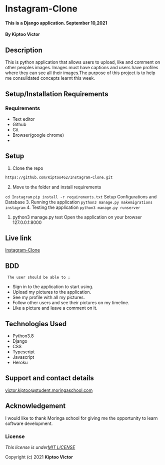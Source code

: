 # Instagram-Clone
####  This is a Django application.  September 10,2021
#### By **Kiptoo Victor**

## Description
This is python application that allows users to upload, like and comment on other peoples images. Images must have captions and users have profiles where they can see all their images.The purpose of this project is to help me consulidated concepts learnt this week.

 
## Setup/Installation Requirements
### Requirements
* Text editor
* Github
* Git
* Browser(google chrome)
* 
## Setup
1. Clone the repo
```sh 
https://github.com/Kiptoo462/Instagram-Clone.git
  ```

2. Move to the folder and install requirements

``cd Instagram``
``pip install -r requirements.txt``
Setup Configurations and Database
3. Running the application
 ``python3 manage.py makemigrations instagram``
4. Testing the application
``python3 manage.py runserver``
1.  python3 manage.py test
Open the application on your browser 127.0.0.1:8000


## Live link
[Instagram-Clone](https://instagram01k.herokuapp.com/)

## BDD
     The user should be able to ;
  + Sign in to the application to start using.
  + Upload my pictures to the application.
  + See my profile with all my pictures.
  + Follow other users and see their pictures on my timeline.
  + Like a picture and leave a comment on it.

## Technologies Used
  * Python3.8
  * Django
  * CSS
  * Typescript
  * Javascript
  * Heroku

## Support and contact details
victor.kiptoo@student.moringaschool.com

## Acknowledgement

I would like to thank Moringa school for giving me the opportunity to learn software development.

### License
*This license is under[MIT LICENSE](LICENSE.md)*

Copyright (c) 2021 **Kiptoo Victor**